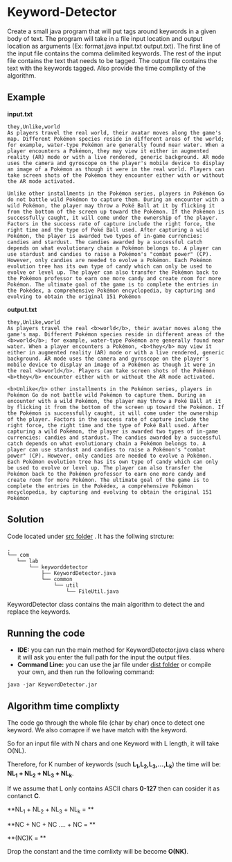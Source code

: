 # Keyword-Detector


 Create a small java program that will put <b></b> tags around keywords in a given body of text. The program will take in a file input location and output location as arguments (Ex: format.java input.txt output.txt). The first line of the input file contains the comma delimited keywords.  The rest of the input file contains the text that needs to be tagged.  The output file contains the text with the keywords tagged. Also provide the time complixty of the algorithm. 
 
 Example
--------
 
  
  **input.txt**
 
 ```
 they,Unlike,world
As players travel the real world, their avatar moves along the game's map. Different Pokémon species reside in different areas of the world; for example, water-type Pokémon are generally found near water. When a player encounters a Pokémon, they may view it either in augmented reality (AR) mode or with a live rendered, generic background. AR mode uses the camera and gyroscope on the player's mobile device to display an image of a Pokémon as though it were in the real world. Players can take screen shots of the Pokémon they encounter either with or without the AR mode activated.

Unlike other installments in the Pokémon series, players in Pokémon Go do not battle wild Pokémon to capture them. During an encounter with a wild Pokémon, the player may throw a Poké Ball at it by flicking it from the bottom of the screen up toward the Pokémon. If the Pokémon is successfully caught, it will come under the ownership of the player. Factors in the success rate of capture include the right force, the right time and the type of Poké Ball used. After capturing a wild Pokémon, the player is awarded two types of in-game currencies: candies and stardust. The candies awarded by a successful catch depends on what evolutionary chain a Pokémon belongs to. A player can use stardust and candies to raise a Pokémon's "combat power" (CP). However, only candies are needed to evolve a Pokémon. Each Pokémon evolution tree has its own type of candy which can only be used to evolve or level up. The player can also transfer the Pokémon back to the Pokémon professor to earn one more candy and create room for more Pokémon. The ultimate goal of the game is to complete the entries in the Pokédex, a comprehensive Pokémon encyclopedia, by capturing and evolving to obtain the original 151 Pokémon
 ```
 
 **output.txt**

 
 ```
 they,Unlike,world
As players travel the real <b>world</b>, their avatar moves along the game's map. Different Pokémon species reside in different areas of the <b>world</b>; for example, water-type Pokémon are generally found near water. When a player encounters a Pokémon, <b>they</b> may view it either in augmented reality (AR) mode or with a live rendered, generic background. AR mode uses the camera and gyroscope on the player's mobile device to display an image of a Pokémon as though it were in the real <b>world</b>. Players can take screen shots of the Pokémon <b>they</b> encounter either with or without the AR mode activated.

<b>Unlike</b> other installments in the Pokémon series, players in Pokémon Go do not battle wild Pokémon to capture them. During an encounter with a wild Pokémon, the player may throw a Poké Ball at it by flicking it from the bottom of the screen up toward the Pokémon. If the Pokémon is successfully caught, it will come under the ownership of the player. Factors in the success rate of capture include the right force, the right time and the type of Poké Ball used. After capturing a wild Pokémon, the player is awarded two types of in-game currencies: candies and stardust. The candies awarded by a successful catch depends on what evolutionary chain a Pokémon belongs to. A player can use stardust and candies to raise a Pokémon's "combat power" (CP). However, only candies are needed to evolve a Pokémon. Each Pokémon evolution tree has its own type of candy which can only be used to evolve or level up. The player can also transfer the Pokémon back to the Pokémon professor to earn one more candy and create room for more Pokémon. The ultimate goal of the game is to complete the entries in the Pokédex, a comprehensive Pokémon encyclopedia, by capturing and evolving to obtain the original 151 Pokémon
 ```
 
## Solution

 Code located under [src folder](https://github.com/suleimana/Keyword-Detector/tree/master/src) . It has the follwing strcture:
 ```
 .
└── com
    └── lab
        └── keyworddetector
            ├── KeywordDetector.java
            └── common
                └── util
                    └── FileUtil.java
 ```
 
KeywordDetector class contains the main algorithm to detect the and replace the keywords. 

## Running the code

* **IDE:** you can run the main method for KeywordDetector.java class where it will ask you enter the full path for the input the output files. 
* **Command Line:** you can use the jar file under [dist folder](https://github.com/suleimana/Keyword-Detector/tree/master/dist) or compile your own, and then run the following command: 
```
java -jar KeywordDetector.jar 
```



## Algorithm time complixty

The code go through the whole file (char by char) once to detect one keyword. We also comapre if we have match with the keyword. 

So for an input file with N chars and one Keyword with L length, it will take O(NL). 

Therefore, for K number of keywords (such **L<sub>1</sub>,L<sub>2</sub>,L<sub>3</sub>,...,L<sub>k</sub>**) the time will be: **NL<sub>1</sub> + NL<sub>2</sub> + NL<sub>3</sub> + NL<sub>k</sub>**. 

If we assume that L only contains ASCII chars **0-127** then can cosider it as contanct **C**.

**NL<sub>1</sub> + NL<sub>2</sub> + NL<sub>3</sub> + NL<sub>k</sub> = **

**NC + NC + NC .... + NC = **

**(NC)K = **

Drop the constant and the time comlixty will be become **O(NK)**.
